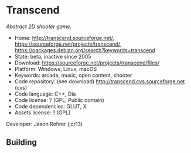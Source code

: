 # Transcend

_Abstract 2D shooter game._

- Home: http://transcend.sourceforge.net/, https://sourceforge.net/projects/transcend/, https://packages.debian.org/search?keywords=transcend
- State: beta, inactive since 2005
- Download: https://sourceforge.net/projects/transcend/files/
- Platform: Windows, Linux, macOS
- Keywords: arcade, music, open content, shooter
- Code repository: (see download) http://transcend.cvs.sourceforge.net (cvs)
- Code language: C++, Dia
- Code license: ? (GPL, Public domain)
- Code dependencies: GLUT, X
- Assets license: ? (GPL)

Developer: Jason Rohrer (jcr13)

## Building
